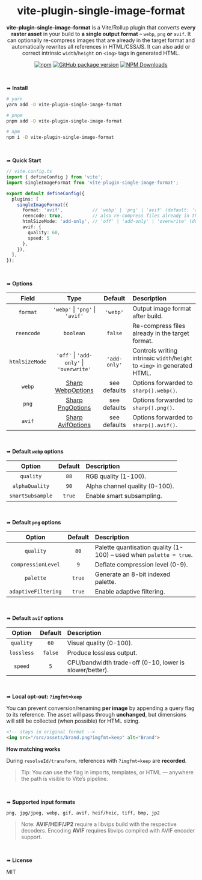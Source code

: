 
<div align="center">
<br>

<h1>vite-plugin-single-image-format</h1>

**vite-plugin-single-image-format** is a Vite/Rollup plugin that converts **every raster asset** in your build to **a single output format** – `webp`, `png` **or** `avif`.
It can optionally re-compress images that are already in the target format and automatically rewrites all references in HTML/CSS/JS. It can also add or correct intrinsic `width`/`height` on `<img>` tags in generated HTML.

[![npm](https://img.shields.io/npm/v/vite-plugin-single-image-format.svg?colorB=brightgreen)](https://www.npmjs.com/package/vite-plugin-single-image-format)
[![GitHub package version](https://img.shields.io/github/package-json/v/ux-ui-pro/vite-plugin-single-image-format.svg)](https://github.com/ux-ui-pro/vite-plugin-single-image-format)
[![NPM Downloads](https://img.shields.io/npm/dm/vite-plugin-single-image-format.svg?style=flat)](https://www.npmjs.org/package/vite-plugin-single-image-format)
</div>
<br>

➠ **Install**

```bash
# yarn
yarn add -D vite-plugin-single-image-format

# pnpm
pnpm add -D vite-plugin-single-image-format

# npm
npm i -D vite-plugin-single-image-format
```

<br>


➠ **Quick Start**

```ts
// vite.config.ts
import { defineConfig } from 'vite';
import singleImageFormat from 'vite-plugin-single-image-format';

export default defineConfig({
  plugins: [
    singleImageFormat({
      format: 'avif',           // 'webp' | 'png' | 'avif' (default: 'webp')
      reencode: true,           // also re-compress files already in the target format
      htmlSizeMode: 'add-only', // 'off' | 'add-only' | 'overwrite' (default: 'add-only')
      avif: {
        quality: 60,
        speed: 5
      },
    }),
  ],
});
```

<br>


➠ **Options**

|     Field      |                                 Type                                 |   Default    | Description                                                               |
|:--------------:|:--------------------------------------------------------------------:|:------------:|:--------------------------------------------------------------------------|
|    `format`    |               `'webp'` &#124; `'png'` &#124; `'avif'`                |   `'webp'`   | Output image format after build.                                          |
|   `reencode`   |                              `boolean`                               |   `false`    | Re-compress files already in the target format.                           |
| `htmlSizeMode` |           `'off'` &#124; `'add-only'` &#124; `'overwrite'`           | `'add-only'` | Controls writing intrinsic `width`/`height` to `<img>` in generated HTML. |
|     `webp`     | [Sharp WebpOptions](https://sharp.pixelplumbing.com/api-output#webp) | see defaults | Options forwarded to `sharp().webp()`.                                    |
|     `png`      |  [Sharp PngOptions](https://sharp.pixelplumbing.com/api-output#png)  | see defaults | Options forwarded to `sharp().png()`.                                     |
|     `avif`     | [Sharp AvifOptions](https://sharp.pixelplumbing.com/api-output#avif) | see defaults | Options forwarded to `sharp().avif()`.                                    |

<br>


➠ **Default `webp` options**

|      Option      | Default | Description                    |
|:----------------:|:-------:|:-------------------------------|
|    `quality`     |  `88`   | RGB quality (1-100).           |
|  `alphaQuality`  |  `90`   | Alpha channel quality (0-100). |
| `smartSubsample` | `true`  | Enable smart subsampling.      |

<br>


➠ **Default `png` options**

|       Option        | Default | Description                                                        |
|:-------------------:|:-------:|:-------------------------------------------------------------------|
|      `quality`      |  `80`   | Palette quantisation quality (1-100) – used when `palette = true`. |
| `compressionLevel`  |   `9`   | Deflate compression level (0-9).                                   |
|      `palette`      | `true`  | Generate an 8-bit indexed palette.                                 |
| `adaptiveFiltering` | `true`  | Enable adaptive filtering.                                         |

<br>


➠ **Default `avif` options**

|   Option   | Default | Description                                             |
|:----------:|:-------:|:--------------------------------------------------------|
| `quality`  |  `60`   | Visual quality (0-100).                                 |
| `lossless` | `false` | Produce lossless output.                                |
|  `speed`   |   `5`   | CPU/bandwidth trade-off (0-10, lower is slower/better). |

<br>


➠ **Local opt-out: `?imgfmt=keep`**

You can prevent conversion/renaming **per image** by appending a query flag to its reference. The asset will pass through **unchanged**, but dimensions will still be collected (when possible) for HTML sizing.

```html
<!-- stays in original format -->
<img src="/src/assets/brand.png?imgfmt=keep" alt="Brand">
```

**How matching works**

During `resolveId/transform`, references with `?imgfmt=keep` are **recorded**.

> Tip: You can use the flag in imports, templates, or HTML — anywhere the path is visible to Vite’s pipeline.

<br>


➠ **Supported input formats**

```
png, jpg/jpeg, webp, gif, avif, heif/heic, tiff, bmp, jp2
```
> Note: **AVIF/HEIF/JP2** require a libvips build with the respective decoders. Encoding **AVIF** requires libvips compiled with AVIF encoder support.

<br>


➠ **License**

MIT
